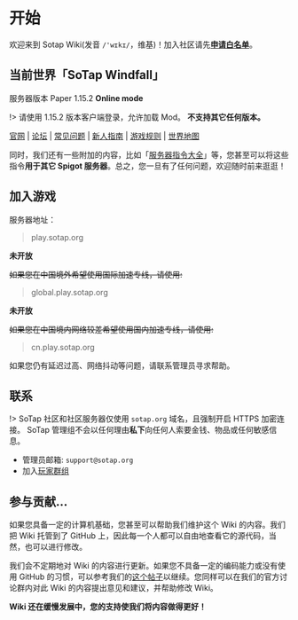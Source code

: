 # 开始

欢迎来到 Sotap Wiki(发音 `/'wɪkɪ/`，维基)！加入社区请先[**申请白名单**](https://wiki.sotap.org/forum/application)。

## 当前世界「SoTap Windfall」

服务器版本 Paper 1.15.2 **Online mode**

!> 请使用 1.15.2 版本客户端登录，允许加载 Mod。
**不支持其它任何版本。**

[官网](https://sotap.org/) | [论坛](https://g.sotap.org/) | [常见问题](https://wiki.sotap.org/#/getting-started/faq) | [新人指南](https://wiki.sotap.org/#/Windfall/beginners-guide) | [游戏规则](https://sotap.org/rules) | [世界地图](http://map.sotap.org:10123)

同时，我们还有一些附加的内容，比如「[服务器指令大全](others/commands-for-players.md
)」等，您甚至可以将这些指令**用于其它 Spigot 服务器**。总之，您一旦有了任何问题，欢迎随时前来逛逛！

## 加入游戏
服务器地址：
> play.sotap.org

**未开放**

~~如果您在中国境外希望使用国际加速专线，请使用:~~
> global.play.sotap.org

**未开放**

~~如果您在中国境内网络较差希望使用国内加速专线，请使用:~~
> cn.play.sotap.org

如果您仍有延迟过高、网络抖动等问题，请联系管理员寻求帮助。

## 联系
!> SoTap 社区和社区服务器仅使用 `sotap.org` 域名，且强制开启 HTTPS 加密连接。
SoTap 管理组不会以任何理由**私下**向任何人索要金钱、物品或任何敏感信息。

- 管理员邮箱: `support@sotap.org`
- 加入[玩家群组](forum/groups)


## 参与贡献...

如果您具备一定的计算机基础，您甚至可以帮助我们维护这个 Wiki 的内容。我们把 Wiki 托管到了 GitHub 上，因此每一个人都可以自由地查看它的源代码，当然，也可以进行修改。

我们会不定期地对 Wiki 的内容进行更新。如果您不具备一定的编码能力或没有使用 GitHub 的习惯，可以参考我们的[这个帖子](https://g.sotap.org/d/82)以继续。您同样可以在我们的官方讨论群内对此 Wiki 的内容提出意见和建议，并帮助修改 Wiki。

**Wiki 还在缓慢发展中，您的支持使我们将内容做得更好！**
